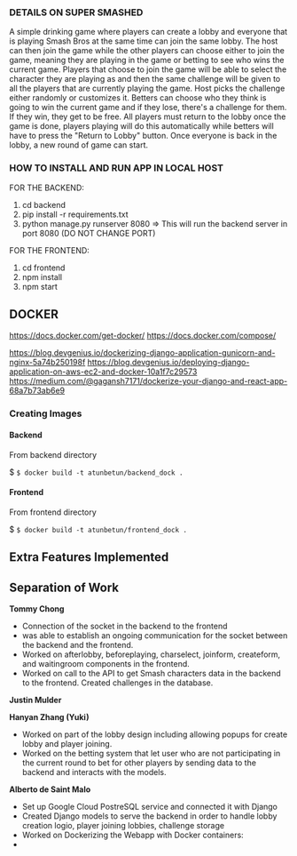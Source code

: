 ### DETAILS ON SUPER SMASHED ###
A simple drinking game where players can create a lobby and everyone that is playing Smash Bros at the same time can join the same lobby. The host can then join the game while the other players can choose either to join the game, meaning they are playing in the game or betting to see who wins the current game. Players that choose to join the game will be able to select the character they are playing as and then the same challenge will be given to all the players that are currently playing the game. Host picks the challenge either randomly or customizes it. Betters can choose who they think is going to win the current game and if they lose, there's a challenge for them. If they win, they get to be free. All players must return to the lobby once the game is done, players playing will do this automatically while betters will have to press the "Return to Lobby" button. Once everyone is back in the lobby, a new round of game can start.


### HOW TO INSTALL AND RUN APP IN LOCAL HOST ###
FOR THE BACKEND:
1. cd backend
2. pip install -r requirements.txt
3. python manage.py runserver 8080 => This will run the backend server in port 8080 (DO NOT CHANGE PORT)

FOR THE FRONTEND:
1. cd frontend
2. npm install
3. npm start





## DOCKER
https://docs.docker.com/get-docker/
https://docs.docker.com/compose/

https://blog.devgenius.io/dockerizing-django-application-gunicorn-and-nginx-5a74b250198f
https://blog.devgenius.io/deploying-django-application-on-aws-ec2-and-docker-10a1f7c29573
https://medium.com/@gagansh7171/dockerize-your-django-and-react-app-68a7b73ab6e9

### Creating Images
#### Backend
From backend directory

$ `$ docker build -t atunbetun/backend_dock .`

#### Frontend
From frontend directory

$ `$ docker build -t atunbetun/frontend_dock .`

## Extra Features Implemented

## Separation of Work

**Tommy Chong** 
- Connection of the socket in the backend to the frontend
- was able to establish an ongoing communication for the socket between the backend and the frontend. 
- Worked on afterlobby, beforeplaying, charselect, joinform, createform, and waitingroom components in the frontend. 
- Worked on call to the API to get Smash characters data in the backend to the frontend. Created challenges in the database.

**Justin Mulder** 

**Hanyan Zhang (Yuki)** 
- Worked on part of the lobby design including allowing popups for create lobby and player joining. 
- Worked on the betting system that let user who are not participating in the current round to bet for other players by sending data to the backend and interacts with the models.

**Alberto de Saint Malo** 
- Set up Google Cloud PostreSQL service and connected it with Django
- Created Django models to serve the backend in order to handle lobby creation logio, player joining lobbies, challenge storage
- Worked on Dockerizing the Webapp with Docker containers:
- 
